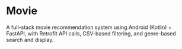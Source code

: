 # Movie
A full-stack movie recommendation system using Android (Kotlin) + FastAPI, with Retrofit API calls, CSV-based filtering, and genre-based search and display.
